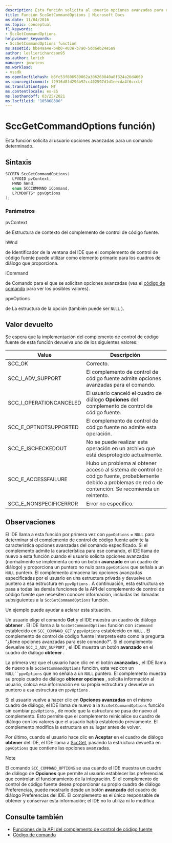 ```yaml
---
description: Esta función solicita al usuario opciones avanzadas para un comando determinado.
title: Función SccGetCommandOptions | Microsoft Docs
ms.date: 11/04/2016
ms.topic: conceptual
f1_keywords:
- SccGetCommandOptions
helpviewer_keywords:
- SccGetCommandOptions function
ms.assetid: bbe4aa4e-b4b0-403e-b7a0-5dd6eb24e5a9
author: leslierichardson95
ms.author: lerich
manager: jmartens
ms.workload:
- vssdk
ms.openlocfilehash: b6fc53f806989062a306260840a8f324a26d4669
ms.sourcegitcommit: f2916d8fd296b92cc402597d1d1eecda4f6cccbf
ms.translationtype: MT
ms.contentlocale: es-ES
ms.lasthandoff: 03/25/2021
ms.locfileid: "105068380"
---
```

# <a name="sccgetcommandoptions-function"></a>SccGetCommandOptions función)
Esta función solicita al usuario opciones avanzadas para un comando determinado.

## <a name="syntax"></a>Sintaxis

```cpp
SCCRTN SccGetCommandOptions(
   LPVOID pvContext,
   HWND hWnd,
   enum SCCCOMMAND iCommand,
   LPCMDOPTS* ppvOptions
);
```

### <a name="parameters"></a>Parámetros
 pvContext

de Estructura de contexto del complemento de control de código fuente.

 hWnd

de Identificador de la ventana del IDE que el complemento de control de código fuente puede utilizar como elemento primario para los cuadros de diálogo que proporciona.

 iCommand

de Comando para el que se solicitan opciones avanzadas (vea el [código de comando](../extensibility/command-code-enumerator.md) para ver los posibles valores).

 ppvOptions

de La estructura de la opción (también puede ser `NULL` ).

## <a name="return-value"></a>Valor devuelto
 Se espera que la implementación del complemento de control de código fuente de esta función devuelva uno de los siguientes valores:

|Value|Descripción|
|-----------|-----------------|
|SCC_OK|Correcto.|
|SCC_I_ADV_SUPPORT|El complemento de control de código fuente admite opciones avanzadas para el comando.|
|SCC_I_OPERATIONCANCELED|El usuario canceló el cuadro de diálogo **Opciones** del complemento de control de código fuente.|
|SCC_E_OPTNOTSUPPORTED|El complemento de control de código fuente no admite esta operación.|
|SCC_E_ISCHECKEDOUT|No se puede realizar esta operación en un archivo que está desprotegido actualmente.|
|SCC_E_ACCESSFAILURE|Hubo un problema al obtener acceso al sistema de control de código fuente, probablemente debido a problemas de red o de contención. Se recomienda un reintento.|
|SCC_E_NONSPECIFICERROR|Error no específico.|

## <a name="remarks"></a>Observaciones
 El IDE llama a esta función por primera vez con `ppvOptions` = `NULL` para determinar si el complemento de control de código fuente admite la característica opciones avanzadas del comando especificado. Si el complemento admite la característica para ese comando, el IDE llama de nuevo a esta función cuando el usuario solicita opciones avanzadas (normalmente se implementa como un botón **avanzado** en un cuadro de diálogo) y proporciona un puntero no nulo para `ppvOptions` que señala a un `NULL` puntero. El complemento almacena las opciones avanzadas especificadas por el usuario en una estructura privada y devuelve un puntero a esa estructura en `ppvOptions` . A continuación, esta estructura se pasa a todas las demás funciones de la API del complemento de control de código fuente que necesiten conocer información, incluidas las llamadas subsiguientes a la `SccGetCommandOptions` función.

 Un ejemplo puede ayudar a aclarar esta situación.

 Un usuario elige el comando **Get** y el IDE muestra un cuadro de diálogo **obtener** . El IDE llama a la `SccGetCommandOptions` función con `iCommand` establecido en `SCC_COMMAND_GET` y `ppvOptions` establecido en `NULL` . El complemento de control de código fuente interpreta esto como la pregunta "¿tiene opciones avanzadas para este comando?". Si el complemento devuelve `SCC_I_ADV_SUPPORT` , el IDE muestra un botón **avanzado** en el cuadro de diálogo **obtener** .

 La primera vez que el usuario hace clic en el botón **avanzadas** , el IDE llama de nuevo a la `SccGetCommandOptions` función, esta vez con un `NULL``ppvOptions` que no señala a un `NULL` puntero. El complemento muestra su propio cuadro de diálogo **obtener opciones** , solicita información al usuario, coloca esa información en su propia estructura y devuelve un puntero a esa estructura en `ppvOptions` .

 Si el usuario vuelve a hacer clic en **Opciones avanzadas** en el mismo cuadro de diálogo, el IDE llama de nuevo a la `SccGetCommandOptions` función sin cambiar `ppvOptions` , de modo que la estructura se pasa de nuevo al complemento. Esto permite que el complemento reinicialice su cuadro de diálogo con los valores que el usuario había establecido previamente. El complemento modifica la estructura en su lugar antes de volver.

 Por último, cuando el usuario hace clic en **Aceptar** en el cuadro de diálogo **obtener** del IDE, el IDE llama a [SccGet](../extensibility/sccget-function.md), pasando la estructura devuelta en `ppvOptions` que contiene las opciones avanzadas.

> [!NOTE]
> El comando `SCC_COMMAND_OPTIONS` se usa cuando el IDE muestra un cuadro de diálogo de **Opciones** que permite al usuario establecer las preferencias que controlan el funcionamiento de la integración. Si el complemento de control de código fuente desea proporcionar su propio cuadro de diálogo Preferencias, puede mostrarlo desde un botón **avanzado** del cuadro de diálogo Preferencias del IDE. El complemento es el único responsable de obtener y conservar esta información; el IDE no lo utiliza ni lo modifica.

## <a name="see-also"></a>Consulte también
- [Funciones de la API del complemento de control de código fuente](../extensibility/source-control-plug-in-api-functions.md)
- [Código de comando](../extensibility/command-code-enumerator.md)
